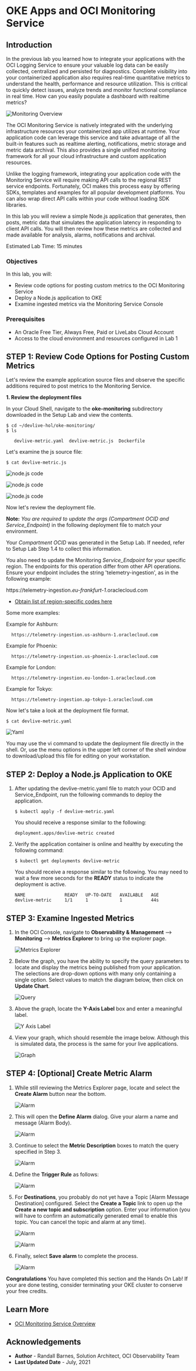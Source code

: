 # OKE Apps and OCI Monitoring Service

## Introduction

In the previous lab you learned how to integrate your applications with the OCI Logging Service to ensure your valuable log data can be easily collected, centralized and persisted for diagnostics.  Complete visibility into your containerized application also requires real-time quantitative metrics to understand the health, performance and resource utilization.  This is critical to quickly detect issues, analyze trends and monitor functional compliance in real time.  How can you easily populate a dashboard with realtime metrics?

![Monitoring Overview](images/Monitoring-Overview.png)

The OCI Monitoring Service is natively integrated with the underlying infrastructure resources your containerized app utilizes at runtime.  Your application code can leverage this service and take advantage of all the built-in features such as realtime alerting, notifications, metric storage and metric data archival.  This also provides a single unified monitoring framework for all your cloud infrastructure and custom application resources.

Unlike the logging framework, integrating your application code with the Monitoring Service will require making API calls to the regional REST service endpoints.  Fortunately, OCI makes this process easy by offering SDKs, templates and examples for all popular development platforms.  You can also wrap direct API calls within your code without loading SDK libraries.  

In this lab you will review a simple Node.js application that generates, then posts, metric data that simulates the application latency in responding to client API calls.  You will then review how these metrics are collected and made available for analysis, alarms, notifications and archival.  

Estimated Lab Time: 15 minutes


### Objectives

In this lab, you will:
* Review code options for posting custom metrics to the OCI Monitoring Service
* Deploy a Node.js application to OKE
* Examine ingested metrics via the Monitoring Service Console


### Prerequisites

* An Oracle Free Tier, Always Free, Paid or LiveLabs Cloud Account
* Access to the cloud environment and resources configured in Lab 1

## **STEP 1**: Review Code Options for Posting Custom Metrics

Let's review the example application source files and observe the specific additions required to post metrics to the Monitoring Service.

**1. Review the deployment files** 

In your Cloud Shell, navigate to the **oke-monitoring** subdirectory downloaded in the Setup Lab and view the contents.

```
$ cd ~/devlive-hol/oke-monitoring/
$ ls

   devlive-metric.yaml  devlive-metric.js  Dockerfile
```
Let's examine the js source file:

```
$ cat devlive-metric.js
```

![node.js code](images/code.js.01.png)

![node.js code](images/code.js.02.png)

![node.js code](images/code.js.03.png)


Now let's review the deployment file.  

**Note:** *You are required to update the args (Compartment OCID and Service_Endpoint)* in the following deployment file to match your environment.  

Your *Compartment OCID* was generated in the Setup Lab.  If needed, refer to Setup Lab Step 1.4 to collect this information.  

You also need to update the Monitoring *Service_Endpoint* for your specific region.  The endpoints for this operation differ from other API operations. Ensure your endpoint includes the string 'telemetry-ingestion', as in the following example:

https://telemetry-ingestion.*eu-frankfurt-1*.oraclecloud.com

* [Obtain list of region-specific codes here](https://docs.oracle.com/en-us/iaas/Content/General/Concepts/regions.htm)

Some more examples:

Example for Ashburn:

      https://telemetry-ingestion.us-ashburn-1.oraclecloud.com

Example for Phoenix:

      https://telemetry-ingestion.us-phoenix-1.oraclecloud.com

Example for London:

      https://telemetry-ingestion.eu-london-1.oraclecloud.com

Example for Tokyo:

      https://telemetry-ingestion.ap-tokyo-1.oraclecloud.com


Now let's take a look at the deployment file format.

```
$ cat devlive-metric.yaml
```
![Yaml](images/yaml.png)

You may use the vi command to update the deployment file directly in the shell.  Or, use the menu options in the upper left corner of the shell window to download/upload this file for editing on your workstation.


## **STEP 2:** Deploy a Node.js Application to OKE


1. After updating the devlive-metric.yaml file to match your OCID and Service_Endpoint, run the following commands to deploy the application.  

      ```
      $ kubectl apply -f devlive-metric.yaml
      ```

      You should receive a response similar to the following:

      ```
      deployment.apps/devlive-metric created
      ```

2. Verify the application container is online and healthy by executing the following command:

      ```
      $ kubectl get deployments devlive-metric
      ```

      You should receive a response similar to the following.  You may need to wait a few more seconds for the **READY** status to indicate the deployment is active.  

      ```
      NAME               READY   UP-TO-DATE   AVAILABLE   AGE
      devlive-metric     1/1     1            1           44s
      ```


## **STEP 3:** Examine Ingested Metrics

1. In the OCI Console, navigate to **Observability & Management** --> **Monitoring** --> **Metrics Explorer** to bring up the explorer page.  

      ![Metrics Explorer](images/Metrics-Explorer.png)

2. Below the graph, you have the ability to specify the query parameters to locate and display the metrics being published from your application.  The selections are drop-down options with many only containing a single option.  Select values to match the diagram below, then click on **Update Chart**.

      ![Query](images/Query-12.png)

3. Above the graph, locate the **Y-Axis Label** box and enter a meaningful label.

      ![Y Axis Label](images/Y-Axis-Label.png)

4. View your graph, which should resemble the image below.  Although this is simulated data, the process is the same for your live applications. 

      ![Graph](images/graph.png)

## **STEP 4:** [Optional] Create Metric Alarm

1. While still reviewing the Metrics Explorer page, locate and select the **Create Alarm** button near the bottom.

      ![Alarm](images/Alarm-11.png)

2. This will open the **Define Alarm** dialog.  Give your alarm a name and message (Alarm Body).

      ![Alarm](images/Alarm-02.png)

3. Continue to select the **Metric Description** boxes to match the query specified in Step 3.

      ![Alarm](images/Alarm-13.png)

4. Define the **Trigger Rule** as follows:

      ![Alarm](images/Alarm-04.png)

5. For **Destinations**, you probably do not yet have a Topic [Alarm Message Destination] configured.  Select the **Create a Topic** link to open up the **Create a new topic and subscription** option.  Enter your information (you will have to confirm an automatically generated email to enable this topic.  You can cancel the topic and alarm at any time).

      ![Alarm](images/Alarm-05.png)

      ![Alarm](images/Alarm-06.png)

6. Finally, select **Save alarm** to complete the process.

      ![Alarm](images/Alarm-07.png)

**Congratulations** You have completed this section and the Hands On Lab!  If your are done testing, consider terminating your OKE cluster to conserve your free credits.


## Learn More

* [OCI Monitoring Service Overview](https://docs.oracle.com/en-us/iaas/Content/Monitoring/Concepts/monitoringoverview.htm)

## Acknowledgements
* **Author** - Randall Barnes, Solution Architect, OCI Observability Team
* **Last Updated Date** - July, 2021
